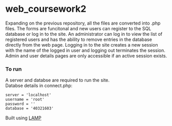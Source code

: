 # web_coursework2

Expanding on the previous repository, all the files are converted into .php files. The forms are funcitonal and new users can register to the SQL database or log in to the site. An administrator can log in to view the list of registered users and has the ability to remove entries in the database directly from the web page. Logging in to the site creates a new session with the name of the logged in user and logging out terminates the session. Admin and user details pages are only accessible if an active session exists. 

### To run
A server and databse are required to run the site.  
Databse details in connect.php:  
```
server = 'localhost'     
username = 'root'  
password = ''  
database = '40321603'  
```
Built using [LAMP](http://www.ampps.com/)

